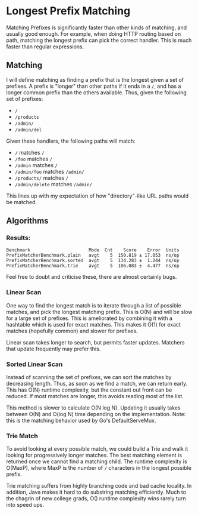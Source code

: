 # Longest Prefix Matching

Matching Prefixes is significantly faster than other kinds of matching, and usually good enough.
For example, when doing HTTP routing based on path, matching the longest prefix can pick the correct
handler.  This is much faster than regular expressions.

## Matching

I will define matching as finding a prefix that is the longest given a set of prefixes.  A prefix is 
"longer" than other paths if it ends in a `/`, and has a longer common prefix than the others
available.  Thus, given the following set of prefixes:

* `/`
* `/products`
* `/admin/`
* `/admin/del`

Given these handlers, the following paths will match:

* `/` matches `/` 
* `/foo` matches `/`
* `/admin` matches `/`
* `/admin/foo` matches `/admin/`
* `/products/` matches `/`
* `/admin/delete` matches  `/admin/`

This lines up with my expectation of how "directory"-like URL paths would be matched. 


## Algorithms

### Results:

```
Benchmark                      Mode  Cnt    Score    Error  Units
PrefixMatcherBenchmark.plain   avgt    5  150.819 ± 17.053  ns/op
PrefixMatcherBenchmark.sorted  avgt    5  134.283 ±  1.244  ns/op
PrefixMatcherBenchmark.trie    avgt    5  186.083 ±  4.477  ns/op
```

Feel free to doubt and criticise these, there are almost certainly bugs.


### Linear Scan

One way to find the longest match is to iterate through a list of possible matches, and pick the 
longest matching prefix.  This is O(N) and will be slow for a large set of prefixes.  This is 
ameliorated by combining it with a hashtable which is used for exact matches.   This makes it O(1)
for exact matches (hopefully common) and slower for prefixes.

Linear scan takes longer to search, but permits faster updates.  Matchers that update frequently
may prefer this.

### Sorted Linear Scan

Instead of scanning the set of prefixes, we can sort the matches by decreasing length.  Thus, as 
soon as we find a match, we can return early.  This has O(N) runtime complexity, but the constant
out front can be reduced.   If most matches are longer, this avoids reading most of the list.

This method is slower to calculate O(N log N).  Updating it usually takes between O(N) and O(log N)
time depending on the implementation.  Note: this is the matching behavior used by Go's 
DefaultServeMux.

### Trie Match

To avoid looking at every possible match, we could build a Trie and walk it looking for 
progressively longer matches.  The best matching element is returned once we cannot find a matching
child.  The runtime complexity is O(MaxP), where MaxP is the number of `/` characters in the longest
possible prefix.

Trie matching suffers from highly branching code and bad cache locality.  In addition, 
Java makes it hard to do substring matching efficiently.  Much to the chagrin of new college grads,
O() runtime complexity wins rarely turn into speed ups. 
















